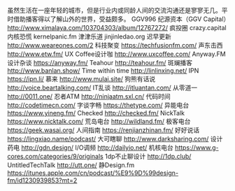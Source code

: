 虽然生活在一座年轻的城市，但是行业内或同龄人间的交流沟通还是寥寥无几。平时借助播客得以了解山外的世界，受益颇多。
GGV996 纪源资本（GGV Capital）http://www.ximalaya.com/103704303/album/12767272/
疯投圈 crazy.capital
内核恐慌 kernelpanic.fm
津津乐道 jinjinledao.org
迟早更新 http://www.weareones.com/2
科技聚变 https://techfusionfm.com/
声东击西 http://www.etw.fm/
UX Coffee设计咖 http://www.uxcoffee.com/
Anyway.FM设计杂谈 https://anyway.fm/
Teahour http://teahour.fm/
斑斓播客 http://www.banlan.show/
Time within time http://linlinxing.net/
IPN https://ipn.li/
慕来 http://www.mulai.site/
狗熊有话说 http://voice.beartalking.com/
IT乱谈 http://itluantan.com/
从零道一 http://0011.one/
忍者ATM http://ninjaatm.sxl.cn/
代码时间 http://codetimecn.com/
字谈字畅 https://thetype.com/
异能电台 https://www.yineng.fm/
Checked http://checked.fm/
NickTalk https://www.nicktalk.com/
荒岛电台 http://wildland.fm/
极客电台 https://geek.wasai.org/
人间指南 https://renjianzhinan.fm/
好好说话 https://lingxiao.name/podcast/
大可瞎聊 http://www.darksharing.com/
设计药电 http://gdn.design/
I/O调频 http://dailyio.net/
机核电台 https://www.g-cores.com/categories/9/originals
1dp不止聊设计 http://1dp.club/
UntitledTechTalk http://utt.one/
静Design.fm https://itunes.apple.com/cn/podcast/%E9%9D%99design-fm/id1230939853?mt=2
